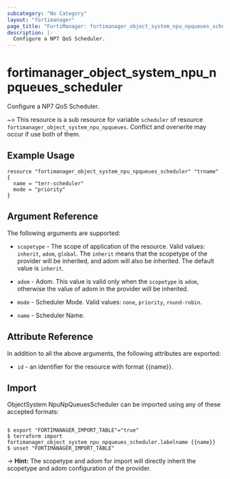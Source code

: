 ```yaml
---
subcategory: "No Category"
layout: "fortimanager"
page_title: "FortiManager: fortimanager_object_system_npu_npqueues_scheduler"
description: |-
  Configure a NP7 QoS Scheduler.
---
```


# fortimanager_object_system_npu_npqueues_scheduler
Configure a NP7 QoS Scheduler.

~> This resource is a sub resource for variable `scheduler` of resource `fortimanager_object_system_npu_npqueues`. Conflict and overwrite may occur if use both of them.



## Example Usage

```hcl
resource "fortimanager_object_system_npu_npqueues_scheduler" "trname" {
  name = "terr-scheduler"
  mode = "priority"
}
```

## Argument Reference


The following arguments are supported:

* `scopetype` - The scope of application of the resource. Valid values: `inherit`, `adom`, `global`. The `inherit` means that the scopetype of the provider will be inherited, and adom will also be inherited. The default value is `inherit`.
* `adom` - Adom. This value is valid only when the `scopetype` is `adom`, otherwise the value of adom in the provider will be inherited.

* `mode` - Scheduler Mode. Valid values: `none`, `priority`, `round-robin`.

* `name` - Scheduler Name.


## Attribute Reference

In addition to all the above arguments, the following attributes are exported:
* `id` - an identifier for the resource with format {{name}}.

## Import

ObjectSystem NpuNpQueuesScheduler can be imported using any of these accepted formats:
```

$ export "FORTIMANAGER_IMPORT_TABLE"="true"
$ terraform import fortimanager_object_system_npu_npqueues_scheduler.labelname {{name}}
$ unset "FORTIMANAGER_IMPORT_TABLE"
```
-> **Hint:** The scopetype and adom for import will directly inherit the scopetype and adom configuration of the provider.
